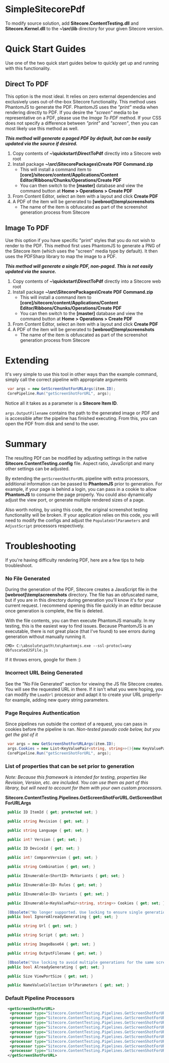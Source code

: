 # SimpleSitecorePdf
To modify source solution, add **Sitecore.ContentTesting.dll** and **Sitecore.Kernel.dll** to the **~\src\lib** directory for your given Sitecore version.

# Quick Start Guides
Use one of the two quick start guides below to quickly get up and running with this functionality.
## Direct To PDF
This option is the most ideal. It relies on zero external dependencies and exclusively uses out-of-the-box Sitecore functionality. This method uses PhantomJS to generate the PDF. PhantomJS uses the *"print"* media when rendering directly to PDF. If you desire the *"screen"* media to be representative on a PDF, please use the *Image To PDF* method. If your CSS does not specify a difference between *"print"* and *"screen"*, then you can most likely use this method as well.

**_This method will generate a paged PDF by default, but can be easily updated via the source if desired._**

1. Copy contents of **~\quickstart\DirectToPdf** directly into a Sitecore web root
2. Install package **~\src\SitecorePackages\Create PDF Command.zip**
    * This will install a command item to **[core]/sitecore/content/Applications/Content Editor/Ribbons/Chunks/Operations/Create PDF**
	* You can then switch to the **[master]** database and view the command button at **Home > Operations > Create PDF**
3. From Content Editor, select an item with a layout and click **Create PDF**
4. A PDF of the item will be generated to **[webroot]\temp\screenshots**
    * The name of the item is obfuscated as part of the screenshot generation process from Sitecore
	
## Image To PDF
Use this option if you have specific "print" styles that you do not wish to render to the PDF. This method first uses PhantomJS to generate a PNG of the Sitecore item (which uses the "screen" media type by default). It then uses the PDFSharp library to map the image to a PDF. 

**_This method will generate a single PDF, non-paged. This is not easily updated via the source._**

1. Copy contents of **~\quickstart\DirectToPdf** directly into a Sitecore web root
2. Install package **~\src\SitecorePackages\Create PDF Command.zip**
    * This will install a command item to **[core]/sitecore/content/Applications/Content Editor/Ribbons/Chunks/Operations/Create PDF**
	* You can then switch to the **[master]** database and view the command button at **Home > Operations > Create PDF**
3. From Content Editor, select an item with a layout and click **Create PDF**
4. A PDF of the item will be generated to **[webroot]\temp\screenshots**
    * The name of the item is obfuscated as part of the screenshot generation process from Sitecore
	
# Extending

It's very simple to use this tool in other ways than the example command, simply call the correct pipeline with appropriate arguments

```cs
 var args = new GetScreenShotForURLArgs(item.ID);
 CorePipeline.Run("getScreenShotForURL", args);
```

Notice all it takes as a parameter is a **Sitecore Item ID**. 

`args.OutputFilename` contains the path to the generated image or PDF and is accessible after the pipeline has finished executing. From this, you can open the PDF from disk and send to the user.

# Summary

The resulting PDf can be modified by adjusting settings in the native **Sitecore.ContentTesting.config** file. Aspect ratio, JavaScript and many other settings can be adjusted.

By extending the `getScreenShotForURL` pipeline with extra processors, additional information can be passed to **PhantomJS** prior to generation.  For example, if your page is behind a login, you can pass in a cookie to allow **PhantomJS** to consume the page properly. You could also dynamically adjust the view port, or generate multiple rendered sizes of a page.

Also worth noting, by using this code, the original screenshot testing functionality will be broken. If your application relies on this code, you will need to modify the configs and adjust the `PopulateUrlParameters` and `AdjustScript` processors respectively.

# Troubleshooting

If you're having difficulty rendering PDF, here are a few tips to help troubleshoot.

### No File Generated

During the generation of the PDF, Sitecore creates a JavaScript file in the **[webroot]\temp\screenshots** directory. The file has an obfuscated name, but if you are in this directory during generation you'll know it's for your current request. I recommend opening this file quickly in an editor because once generation is complete, the file is deleted.

With the file contents, you can then execute PhantomJS manually. In my testing, this is the easiest way to find issues. Because PhantomJS is an executable, there is not great place (that I've found) to see errors during generation without manually running it.

`CMD> C:\absolute\path\to\phantomjs.exe --ssl-protocl=any ObfuscatedJSFile.js`

If it throws errors, google for them :)

### Incorrect URL Being Generated

See the "No File Generated" section for viewing the JS file Sitecore creates.  You will see the requested URL in there. If it isn't what you were hoping, you can modify the `LoadUrl` processor and adapt it to create your URL properly- for example, adding new query string parameters.

### Page Requires Authentication

Since pipelines run outside the context of a request, you can pass in cookies before the pipeline is ran.
*Non-tested pseudo code below, but you get the gist of it*
```cs
 var args = new GetScreenShotForURLArgs(item.ID);
 args.Cookies = new List<KeyValuePair<string, string>>(){new KeyValuePair<string, string>("cookiename", "cookievalue"};
 CorePipeline.Run("getScreenShotForURL", args);
```

### List of properties that can be set prior to generation

*Note: Because this framework is intended for testing, properties like Revision, Version, etc. are included. You can use them as part of this library, but will need to account for them with your own custom processors.*

**Sitecore.ContentTesting.Pipelines.GetScreenShotForURL.GetScreenShotForURLArgs**

```cs
 public ID ItemId { get; protected set; }

 public string Revision { get; set; }

 public string Language { get; set; }

 public int? Version { get; set; }

 public ID DeviceId { get; set; }

 public int? CompareVersion { get; set; }

 public string Combination { get; set; }

 public IEnumerable<ShortID> MvVariants { get; set; }

 public IEnumerable<ID> Rules { get; set; }

 public IEnumerable<ID> Variants { get; set; }

 public IEnumerable<KeyValuePair<string, string>> Cookies { get; set; }

 [Obsolete("No longer supported. Use locking to ensure single generation per file.")]
 public bool IgnoreAlreadyGenerating { get; set; }

 public string Url { get; set; }

 public string Script { get; set; }

 public string ImageBase64 { get; set; }

 public string OutputFilename { get; set; }

 [Obsolete("Use locking to avoid multiple generations for the same screenshot at once.")]
 public bool AlreadyGenerating { get; set; }

 public Size ViewPortSize { get; set; }

 public NameValueCollection UrlParameters { get; set; }
```

### Default Pipeline Processors
```xml
 <getScreenShotForURL>
  <processor type="Sitecore.ContentTesting.Pipelines.GetScreenShotForURL.GenerateFilename, Sitecore.ContentTesting" />
  <processor type="Sitecore.ContentTesting.Pipelines.GetScreenShotForURL.CheckCachedImage, Sitecore.ContentTesting" />
  <processor type="Sitecore.ContentTesting.Pipelines.GetScreenShotForURL.CheckDisabler, Sitecore.ContentTesting" />
  <processor type="Sitecore.ContentTesting.Pipelines.GetScreenShotForURL.PopulateUrlParameters, Sitecore.ContentTesting" />
  <processor type="Sitecore.ContentTesting.Pipelines.GetScreenShotForURL.LoadUrl, Sitecore.ContentTesting" />
  <processor type="Sitecore.ContentTesting.Pipelines.GetScreenShotForURL.RenderScripts, Sitecore.ContentTesting" />
  <processor type="Sitecore.ContentTesting.Pipelines.GetScreenShotForURL.WriteScriptToDisk, Sitecore.ContentTesting" />
  <processor type="Sitecore.ContentTesting.Pipelines.GetScreenShotForURL.GenerateScreenShot, Sitecore.ContentTesting" />
  <processor type="Sitecore.ContentTesting.Pipelines.GetScreenShotForURL.DeleteScript, Sitecore.ContentTesting" />
 </getScreenShotForURL>
```
